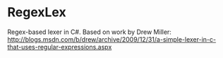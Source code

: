 RegexLex
========

Regex-based lexer in C#.  Based on work by Drew Miller: http://blogs.msdn.com/b/drew/archive/2009/12/31/a-simple-lexer-in-c-that-uses-regular-expressions.aspx